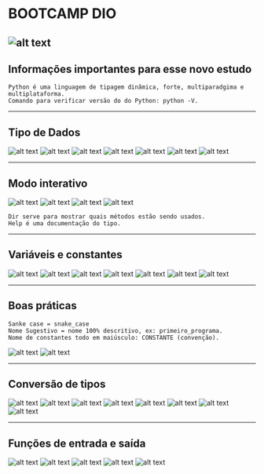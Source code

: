 # BOOTCAMP DIO
![alt text](/image/image.png)
---

## Informações importantes para esse novo estudo
    Python é uma linguagem de tipagem dinâmica, forte, multiparadgima e multiplataforma.
    Comando para verificar versão do do Python: python -V.
---
## Tipo de Dados
![alt text](/image/image-1.png)
![alt text](/image/image-2.png)
![alt text](/image/image-3.png)
![alt text](/image/image-4.png)
![alt text](/image/image-5.png)
![alt text](/image/image-6.png)
![alt text](/image/image-7.png)

---
## Modo interativo
![alt text](/image/image-8.png)
![alt text](/image/image-9.png)
![alt text](/image/image-10.png)
![alt text](/image/image-11.png)

    Dir serve para mostrar quais métodos estão sendo usados.
    Help é uma documentação do tipo.

---
## Variáveis e constantes
![alt text](/image/image-12.png)
![alt text](/image/image-15.png)
![alt text](/image/image-14.png)
![alt text](/image/image-16.png)
![alt text](/image/image-17.png)
![alt text](/image/image-18.png)
![alt text](/image/image-19.png)

---
## Boas práticas
    Sanke case = snake_case
    Nome Sugestivo = nome 100% descritivo, ex: primeiro_programa.
    Nome de constantes todo em maiúsculo: CONSTANTE (convenção).
![alt text](image-20.png) 
![alt text](image-21.png)

---
## Conversão de tipos
![alt text](/image/image-22.png)
![alt text](/image/image-25.png)
![alt text](/image/image-24.png)
![alt text](/image/image-26.png)
![alt text](/image/image-27.png)
![alt text](<image/image copy.png>)
![alt text](<image/image copy 2.png>)
![alt text](<image/image copy 3.png>)

---
## Funções de entrada e saída
![alt text](<image/image copy 4.png>)
![alt text](<image/image copy 5.png>)
![alt text](<image/image copy 6.png>)
![alt text](<image/image copy 7.png>)
![alt text](<image/image copy 8.png>)

